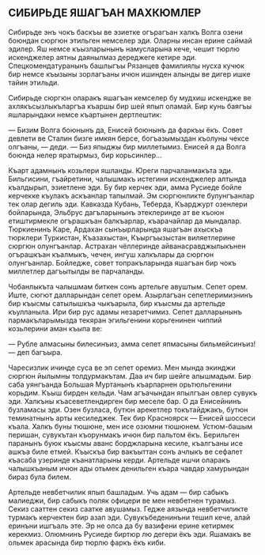 ## СИБИРЬДЕ ЯШАГЪАН МАХКЮМЛЕР

Сибирьде энъ чокъ баскъы ве эзиетке огърагъан халкъ Волга озени боюндан сюргюн этильген немселер эди.
Оларны инсан ерине саймай эдилер.
Яш немсе къызларынынъ намусларына кече, чешит тюрлю искенджелер аятны даянылмаз дереджеге кетире эди.
Спецкомендатуранынъ башлыгъы Рязанцев фамилиялы нусха кучюк бир немсе къызыны зорлагъаны ичюн ишинден алынды ве дигер ишке тайин этильди.

Сибирьде сюргюн оларакъ яшагъан кемселер бу мудхиш искендже ве ахлякъсызлыкъларгъа къаршы бир шей япып оламай.
Бир кунь баягъы яшларындаки немсе къартынен дертлештик:

— Бизим Волга боюнынъ да, Енисей боюнынъ да фаркъы ёкъ.
Совет девлети ве Сталин бизге имкян берсе, богъазымыздан къолуны чексе олгъаны, — деди.
— Биз япыджы бир миллетымиз.
Енисей я да Волга боюнда нелер яратырмыз, бир корьсинлер...

Къарт адамнынъ козьлери яшланды.
Юреги парчаланмакъта эди.
Бильгисини, гъайретини, чалышмакъ истегини искенджелер алтында къалдырып, эзиетлене эди.
Бу бир керчек эди, амма Русиеде бойле керчекке къулакъ аскъанлар тапылмай.
Эм сюргюнликте булунгъанлар тек олар дегиль эди.
Кавказда Кубань, Теберда, Къарджурт озенлери бойларында, Эльбрус дагъларынынъ этеклеринде ат ве къоюн етиштирмекле огърашкъан балкъарлар, къарачайлар да мындалар.
Тюркиенинъ Каре, Ардахан сынъырларында яшагъан ахыскъа тюрклери Туркистан, Къазахыстан, Къыргъызыстан виляетлерине сюргюн олунгъанлар.
Астрахан чёллеринде айванасравджылыкънен огърашкъан къалмыкъ, чечен, ингуш халкълары да сюргюн олунгъанлар.
Бойледже, совет топракъларында яшагъан бир чокъ миллетлер дагъытылды ве парчаланды.

Чобанлыкъта чалышмам биткен сонъ артельге авуштым.
Сепет орем.
Иште, сюгют далларындан сепет орем.
Азырлагъан сепетлеримизнинъ бир къысмы сатылышкъа чыкъарыла, бир къысмы да артельде къулланыла.
Ири бир рус адамы незаретчимиз.
Сепет далларынынъ пармакъларымызда текяран эгильгенини корьгенинен чиппий козьлерини аман къыпа ве:

— Рубле алмасыны билесинъиз, амма сепет япмасыны бильмейсинъиз! — деп багъыра.

Чаресизлик ичинде суса ве эп сепет оремиз.
Мен мында экинджи сюргюн йылымны толдурмакътам.
Даа ич бир шейге алышмадым.
Бир саба уянгъанда Большая Муртанынъ къарларнен орьтюльгенини корьдим.
Къыш бирден кельди.
Чам агъачындан япылгъан овлер сувукъ эди.
Халкъны къасеветлендирген бир меселе бар.
О да Енисейнинъ бузламасы эди.
Озен бузласа, бутюн арекетлер токътайджакъ, бутюн теминатнынъ арты кесиледжек.
Тек бир Красноярск — Енисей шоссеси къала.
Халкъ буны тюшюне, мен исе озюмни тюшюнем.
Устюм-башым перишан, сувукътан къорунмакъ ичюн бир пальтом ёкъ.
Берильген паранынъ буюк къысмы аванс борджларына кесиле, къалгъаны исе ашкъа биле етмей.
Къыскъа бир вакъыттан сонъ ачлыкъ ве сефалет къасаба узеринде къанатларыны керди.
Артельде ишчи оларакъ чалышкъаным ичюн ады отьмек денильген къара чавдар хамурындан бираз була билем.

Артельде невбетчилик япып башладым.
Учь адам — бир сабыкъ малиеджи, бир сабыкъ поляк офицери ве мен невбетнен турамыз.
Секиз сааттен секиз саатке авушамыз.
Гедже аязында невбетчиликте турмакъ керчектен бир азап эди.
Сувукъбеденинъни тешип кече, алай еринъни ишгъаль эте.
Эр не олса да бу вазифени ерине кетирмек керекмиз.
Олюмнинъ Русиеде биртюр лю дегери ёкъ эди.
Яшамакъ ве ольмек арасында бир тюрлю фаркъ ёкъ киби.
